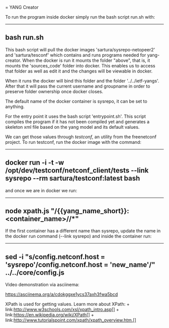 = YANG Creator

To run the program inside docker simply run the bash script run.sh with:

----
bash run.sh
----

This bash script will pull the docker images 'sartura/sysrepo-netopeer2' and
'sartura/tesconf' which contains and runs programs needed for yang-creator.
When the docker is run it mounts the folder "above", that is, it mounts the
'sources_code' folder into docker. This enables us to access that folder as
well as edit it and the changes will be viewable in docker.

When it runs the docker will bind this folder and the folder
'../../ietf-yangs'.  After that it will pass the current username and groupname
in order to preserve folder ownership once docker closes.

The default name of the docker container is sysrepo, it can be set to anything.

For the entry point it uses the bash script 'entrypoint.sh'. This script
compiles the program if it has not been compiled yet and generates a skeleton
xml file based on the yang model and its default values.

We can get those values through _testconf_, an utility from the freenetconf
project. To run testconf, run the docker image with the command:

----
docker run -i -t -w /opt/dev/testconf/netconf_client/tests --link sysrepo --rm sartura/testconf:latest bash
----

and once we are in docker we run:

----
node xpath.js "/{{yang_name_short}}:<container_name>//*" 
----

If the first container has a different name than sysrepo, update the name in
the docker run command (--link sysrepo) and inside the container run:

----
sed -i "s/config.netconf.host = 'sysrepo'/config.netconf.host = 'new_name'/" ../../core/config.js
----

Video demonstration via asciinema:

https://asciinema.org/a/cdokggxe1ycs37axh3fwa5bcd

XPath is used for getting values. Learn more about XPath: +
link:http://www.w3schools.com/xsl/xpath_intro.asp[] +
link:https://en.wikipedia.org/wiki/XPath[] +
link:http://www.tutorialspoint.com/xpath/xpath_overview.htm.[]

